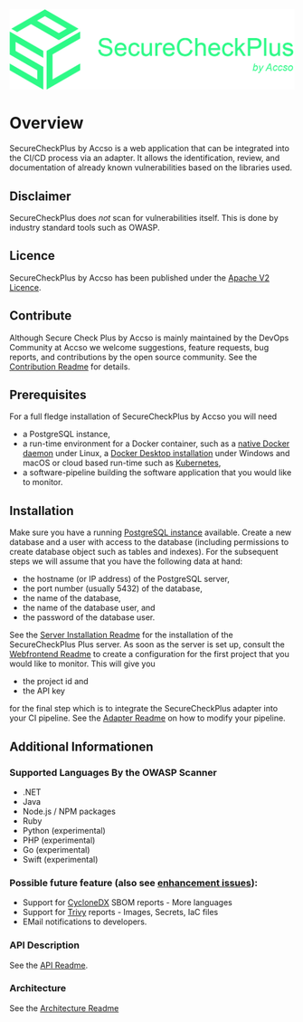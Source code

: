 <div align="center">
    <img src="backend/assets/images/SecureCheckPlusLogoHorizontal.png">
</div>

# Overview

SecureCheckPlus by Accso is a web application that can be integrated into the CI/CD process via an adapter.
It allows the identification, review, and documentation of already known vulnerabilities based on the libraries used.

## Disclaimer

SecureCheckPlus does _not_ scan for vulnerabilities itself. This is done by industry standard tools such as OWASP.

## Licence

SecureCheckPlus by Accso has been published under the [Apache V2 Licence](LICENCE.md).

## Contribute

Although Secure Check Plus by Accso is mainly maintained by the DevOps Community at Accso we welcome suggestions,
feature requests, bug reports, and contributions by the open source community. 
See the [Contribution Readme](CONTRIBUTE.md) for details.

## Prerequisites

For a full fledge installation of SecureCheckPlus by Accso you will need

* a PostgreSQL instance,
* a run-time environment for a Docker container, such as a 
  [native Docker daemon](https://docs.docker.com/get-started/get-docker/) under Linux, 
  a [Docker Desktop installation](https://www.docker.com/products/docker-desktop/) under Windows and macOS or 
  cloud based run-time such as [Kubernetes](https://kubernetes.io/), 
* a software-pipeline building the software application that you would like to monitor.   

## Installation

Make sure you have a running [PostgreSQL instance](https://www.postgresql.org/) available. Create a new database and 
a user with access to the database (including permissions to create database object such as tables and indexes). 
For the subsequent steps we will assume that you have the following data at hand:

* the hostname (or IP address) of the PostgreSQL server,
* the port number (usually 5432) of the database,
* the name of the database,
* the name of the database user, and
* the password of the database user.

See the [Server Installation Readme](README-INSTALLATION.md) for the installation of the SecureCheckPlus Plus server. 
As soon as the server is set up, consult the [Webfrontend Readme](README-FRONTEND.md) to create a configuration for 
the first project that you would like to monitor. This will give you 

* the project id and 
* the API key 

for the final step which is to integrate the SecureCheckPlus adapter into your CI pipeline. See the 
[Adapter Readme](README-ADAPTER.md) on how to modify your pipeline.


## Additional Informationen

### Supported Languages By the OWASP Scanner 

- .NET
- Java
- Node.js / NPM packages
- Ruby
- Python (experimental)
- PHP (experimental)
- Go (experimental)
- Swift (experimental)

### Possible future feature (also see [enhancement issues](https://github.com/accso/SecureCheckPlus/issues?q=is%3Aopen+is%3Aissue+label%3Aenhancement)):
- Support for [CycloneDX](https://cyclonedx.org/tool-center/) SBOM reports - More languages
- Support for [Trivy](https://github.com/aquasecurity/trivy) reports - Images, Secrets, IaC files
- EMail notifications to developers.

### API Description

See the [API Readme](API.md).

### Architecture

See the [Architecture Readme](ARCHITECTURE.md)